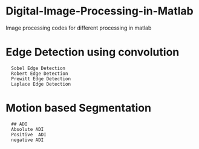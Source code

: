 # Digital-Image-Processing-in-Matlab
Image processing codes for different processing in matlab

# Edge Detection using convolution

      Sobel Edge Detection
      Robert Edge Detection
      Prewitt Edge Detection
      Laplace Edge Detection
    
 # Motion based Segmentation
      ## ADI 
      Absolute ADI
      Positive  ADI 
      negative ADI
    
